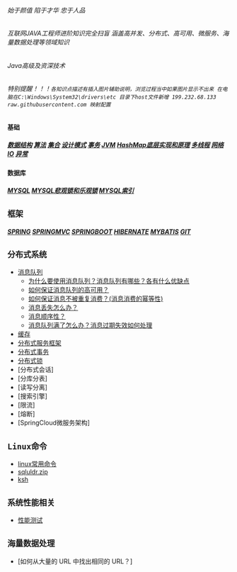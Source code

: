 ###### 始于颜值 陷于才华 忠于人品
###### 互联网JAVA工程师进阶知识完全扫盲 涵盖高并发、分布式、高可用、微服务、海量数据处理等领域知识
###### Java高级及资深技术
###### 特别提醒！！！`各知识点描述有插入图片辅助说明，浏览过程当中如果图片显示不出来 在电脑在C:\Windows\System32\drivers\etc 目录下host文件新增 199.232.68.133 raw.githubusercontent.com 映射配置`

### `基础`
##### [数据结构](./doc/数据结构.md)  [算法](./doc/算法.md)  [集合](./doc/Java基础及集合.md)  [设计模式](./doc/设计模式.md) [事务](./doc/事务.md)  [JVM](./doc/jvm.md)  [HashMap底层实现和原理](./doc/HashMap底层实现和原理.md)  [多线程](./doc/多线程.md)  [网络](./doc/网络.md)  [IO](./doc/IO.md)  [异常](./doc/异常.md)
### `数据库`
##### [MYSQL](./doc/mysql.md)  [MYSQL悲观锁和乐观锁](./doc/悲观锁和乐观锁.md)  [MYSQL索引](./doc/mysql索引.md)
## `框架` 
##### [SPRING](./doc/Spring.md)  [SPRINGMVC](./doc/SpringMVC.md)  [SPRINGBOOT](./doc/SpringBoot.md)  [HIBERNATE](./doc/Hibernate.md)  [MYBATIS](./doc/MyBatis.md)  [GIT](./doc/git.md)
## `分布式系统`
- [消息队列](./doc/消息队列.md)
    - [为什么要使用消息队列？消息队列有哪些？各有什么优缺点](./doc/消息队列.md)
    - [如何保证消息队列的高可用？](./doc/MQ集群.md)
    - [如何保证消息不被重复消费？(消息消费的幂等性)](./doc/消息幂等性.md)
    - [消息丢失怎么办？](./doc/消息丢失.md)
    - [消息顺序性？](./doc/消息消费顺序.md)
    - [消息队列满了怎么办？消息过期失效如何处理](./doc/消息过期失效.md)
- [缓存](./doc/缓存.md)
- [分布式服务框架](./linux常用命令.md)
- [分布式事务](./linux常用命令.md)
- [分布式锁](./doc/分布式锁.md)
- [分布式会话]
- [分库分表]
- [读写分离]
- [搜索引擎]
- [限流]
- [熔断]
- [SpringCloud微服务架构]

## `Linux命令`
- [linux常用命令](./doc/linux.md)
- [sqluldr.zip](./doc/sqluldr.zip)
- [ksh](./doc/ksh-20120801-37.el6_9.x86_64.rpm)
## `系统性能相关`
- [性能测试](./doc/性能测试指标.md)
## `海量数据处理`
- [如何从大量的 URL 中找出相同的 URL？]
